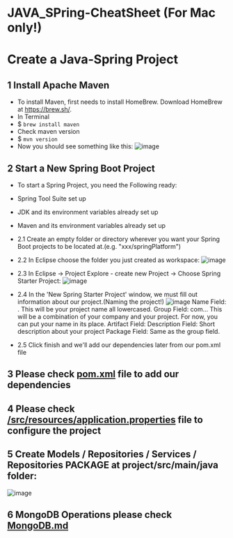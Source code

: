 # JAVA_SPring-CheatSheet (For Mac only!)
# Create a Java-Spring Project

## 1 Install Apache Maven
- To install Maven, first needs to install HomeBrew. Download HomeBrew at https://brew.sh/. 
- In Terminal 
- $ `brew install maven`
- Check maven version
- $ `mvn version`
- Now you should see something like this:
![image](https://github.com/zionhung/JAVA_SPring-CheatSheet/blob/master/IMG/Screen%20Shot%202020-07-08%20at%2010.00.30%20PM.png)

## 2 Start a New Spring Boot Project
- To start a Spring Project, you need the Following ready:
- Spring Tool Suite set up
- JDK and its environment variables already set up
- Maven and its environment variables already set up

- 2.1 Create an empty folder or directory wherever you want your Spring Boot projects to be located at.(e.g. "xxx/springPlatform")

- 2.2 In Eclipse choose the folder you just created as workspace:
![image](https://github.com/zionhung/JAVA_SPring-CheatSheet/blob/master/IMG/22.png)

- 2.3 In Eclipse -> Project Explore - create new Project -> Choose Spring Starter Project:
![image](https://github.com/zionhung/JAVA_SPring-CheatSheet/blob/master/IMG/cp.png)

- 2.4 In the 'New Spring Starter Project' window, we must fill out information about our project.(Naming the project!)
![image](https://github.com/zionhung/JAVA_SPring-CheatSheet/blob/master/IMG/2.3.png)
Name Field: <yourprojectname>. This will be your project name all lowercased.
Group Field: com.<company>.<yourprojectname>. This will be a combination of your company and your project. For now, you can put your name in its place.
Artifact Field: <yourprojectname>
Description Field: Short description about your project
Package Field: Same as the group field.

- 2.5 Click finish and we'll add our dependencies later from our pom.xml file

## 3 Please check [pom.xml](https://github.com/zionhung/JAVA_SPring-CheatSheet/blob/master/pom.xml) file to add our dependencies 

## 4  Please check [/src/resources/application.properties](https://github.com/zionhung/JAVA_SPring-CheatSheet/blob/master/application.properties) file to configure the project 

## 5  Create Models / Repositories / Services / Repositories PACKAGE at project/src/main/java folder:
![image](https://github.com/zionhung/JAVA_SPring-CheatSheet/blob/master/IMG/folder.png)

## 6  MongoDB Operations please check [MongoDB.md](https://github.com/zionhung/JAVA_SPring-CheatSheet/blob/master/MongoDB.md)